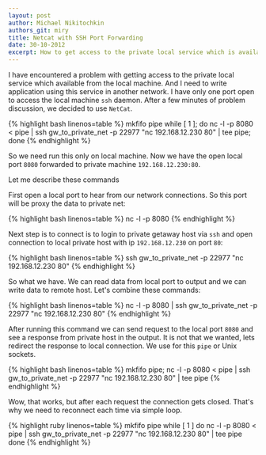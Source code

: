 ```yaml
---
layout: post
author: Michael Nikitochkin
authors_git: miry
title: Netcat with SSH Port Forwarding
date: 30-10-2012
excerpt: How to get access to the private local service which is available from the local machine.
---
```


I have encountered a problem with getting access to the private local service which available from the local machine.
And I need to write application using this service in another network.
I have only one port open to access the local machine `ssh` daemon.
After a few minutes of problem discussion, we decided to use `NetCat`.

{% highlight bash linenos=table %}
mkfifo pipe
while [ 1 ]; do nc -l -p 8080 < pipe | ssh gw_to_private_net -p 22977  "nc 192.168.12.230 80" | tee pipe; done
{% endhighlight %}

So we need run this only on local machine. Now we have the open local port `8080` forwarded to private machine `192.168.12.230:80`.

Let me describe these commands

First open a local port to hear from our network connections. So this port will be proxy the data to private net:

{% highlight bash linenos=table %}
nc -l -p 8080
{% endhighlight %}

Next step is to connect is to login to private getaway host via `ssh` and open connection to local private host with ip `192.168.12.230` on port `80`:

{% highlight bash linenos=table %}
ssh gw_to_private_net -p 22977  "nc 192.168.12.230 80"
{% endhighlight %}

So what we have. We can read data from local port to output and we can write data to remote host. Let's combine these commands:

{% highlight bash linenos=table %}
nc -l -p 8080 | ssh gw_to_private_net -p 22977  "nc 192.168.12.230 80"
{% endhighlight %}

After running this command we can send request to the local port `8080` and see a response from private host in the output.
It is not that we wanted, lets redirect the response to local connection. We use for this `pipe` or Unix sockets.

{% highlight bash linenos=table %}
mkfifo pipe; nc -l -p 8080 < pipe | ssh gw_to_private_net -p 22977  "nc 192.168.12.230 80" | tee pipe
{% endhighlight %}

Wow, that works, but after each request the connection gets closed. That's why we need to reconnect each time via simple loop.

{% highlight ruby linenos=table %}
mkfifo pipe
while [ 1 ]
do
  nc -l -p 8080 < pipe | ssh gw_to_private_net -p 22977  "nc 192.168.12.230 80" | tee pipe
done
{% endhighlight %}

